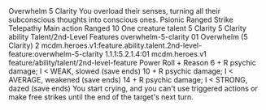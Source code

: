 <ability>
  <name>Overwhelm</name>
  <cost>5 Clarity</cost>
  <flavor>You overload their senses, turning all their subconscious thoughts into conscious ones.</flavor>
  <keywords>
    <keyword>Psionic</keyword>
    <keyword>Ranged</keyword>
    <keyword>Strike</keyword>
    <keyword>Telepathy</keyword>
  </keywords>
  <type>Main action</type>
  <distance>Ranged 10</distance>
  <target>One creature</target>
  <metadata>
    <class>talent</class>
    <cost>5 Clarity</cost>
    <cost_amount>5</cost_amount>
    <cost_resource>Clarity</cost_resource>
    <feature_type>ability</feature_type>
    <file_dpath>Talent/2nd-Level Features</file_dpath>
    <item_id>overwhelm-5-clarity</item_id>
    <item_index>01</item_index>
    <item_name>Overwhelm (5 Clarity)</item_name>
    <level>2</level>
    <scc>mcdm.heroes.v1:feature.ability.talent.2nd-level-feature:overwhelm-5-clarity</scc>
    <scdc>1.1.1:5.2.1.4:01</scdc>
    <source>mcdm.heroes.v1</source>
    <type>feature/ability/talent/2nd-level-feature</type>
  </metadata>
  <effects>
    <effect type="roll">
      <roll>Power Roll + Reason</roll>
      <t1>6 + R psychic damage; I &lt; WEAK, slowed (save ends)</t1>
      <t2>10 + R psychic damage; I &lt; AVERAGE, weakened (save ends)</t2>
      <t3>14 + R psychic damage; I &lt; STRONG, dazed (save ends)</t3>
    </effect>
    <effect type="mundane" name="Strained">You start crying, and you can&apos;t use triggered actions or make free strikes until the end of the target&apos;s next turn.</effect>
  </effects>
</ability>
